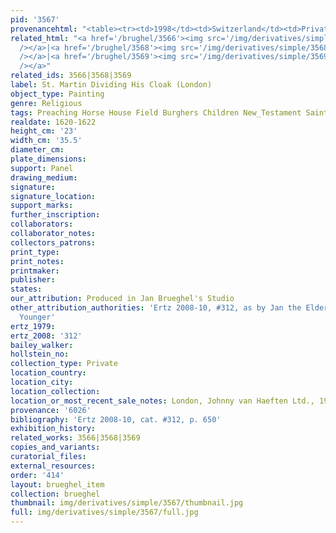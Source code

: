 ```yaml
---
pid: '3567'
provenancehtml: "<table><tr><td>1998</td><td>Switzerland</td><td>Private Collection</td></tr></table>"
related_html: "<a href='/brughel/3566'><img src='/img/derivatives/simple/3566/thumbnail.jpg'
  /></a>|<a href='/brughel/3568'><img src='/img/derivatives/simple/3568/thumbnail.jpg'
  /></a>|<a href='/brughel/3569'><img src='/img/derivatives/simple/3569/thumbnail.jpg'
  /></a>"
related_ids: 3566|3568|3569
label: St. Martin Dividing His Cloak (London)
object_type: Painting
genre: Religious
tags: Preaching Horse House Field Burghers Children New_Testament Saint Wagon
realdate: 1620-1622
height_cm: '23'
width_cm: '35.5'
diameter_cm:
plate_dimensions:
support: Panel
drawing_medium:
signature:
signature_location:
support_marks:
further_inscription:
collaborators:
collaborator_notes:
collectors_patrons:
print_type:
print_notes:
printmaker:
publisher:
states:
our_attribution: Produced in Jan Brueghel's Studio
other_attribution_authorities: 'Ertz 2008-10, #312, as by Jan the Elder and Jan the
  Younger'
ertz_1979:
ertz_2008: '312'
bailey_walker:
hollstein_no:
collection_type: Private
location_country:
location_city:
location_collection:
location_or_most_recent_sale_notes: London, Johnny van Haeften Ltd., 1999
provenance: '6026'
bibliography: 'Ertz 2008-10, cat. #312, p. 650'
exhibition_history:
related_works: 3566|3568|3569
copies_and_variants:
curatorial_files:
external_resources:
order: '414'
layout: brueghel_item
collection: brueghel
thumbnail: img/derivatives/simple/3567/thumbnail.jpg
full: img/derivatives/simple/3567/full.jpg
---
```

